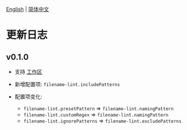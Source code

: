 [English](./changelog.md) | [简体中文](./changelog-cn.md)

# 更新日志

## v0.1.0

- 支持 [工作区](https://code.visualstudio.com/docs/editing/workspaces/workspaces)
- 新增配置项: `filename-lint.includePatterns`
- 配置项变化:

  - `filename-lint.presetPattern` => `filename-lint.namingPattern`
  - `filename-lint.customRegex` => `filename-lint.namingPattern`
  - `filename-lint.ignorePatterns` => `filename-lint.excludePatterns`
